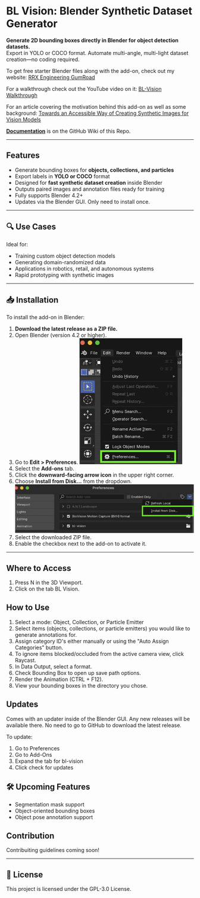 # BL Vision: Blender Synthetic Dataset Generator

**Generate 2D bounding boxes directly in Blender for object detection datasets.**  
Export in YOLO or COCO format. Automate multi-angle, multi-light dataset creation—no coding required.

To get free starter Blender files along with the add-on, check out my website: [RRX Engineering GumRoad](https://rrxengineering.gumroad.com/l/bl-vision)

For a walkthrough check out the YouTube video on it: [BL-Vision Walkthrough](https://youtu.be/RpkObzZebEw?si=HOy2GaxOPvOS5cUb)

For an article covering the motivation behind this add-on as well as some background: 
[Towards an Accessible Way of Creating Synthetic Images for Vision Models](https://medium.com/ai-advances/towards-an-accessible-way-of-creating-synthetic-images-for-vision-models-b7117cf2a155?sk=94505de6b19fa226babc5d4458da6a7f)

[**Documentation**](https://github.com/RevLmt/bl-vision/wiki) is on the GitHub Wiki of this Repo.

---

## Features

- Generate bounding boxes for **objects, collections, and particles**
- Export labels in **YOLO or COCO** format
- Designed for **fast synthetic dataset creation** inside Blender
- Outputs paired images and annotation files ready for training
- Fully supports Blender 4.2+
- Updates via the Blender GUI. Only need to install once.

---

## 🔍 Use Cases

Ideal for:

- Training custom object detection models
- Generating domain-randomized data
- Applications in robotics, retail, and autonomous systems
- Rapid prototyping with synthetic images

---

## 📥 Installation

To install the add-on in Blender:

1. **Download the latest release as a ZIP file.**
2. Open Blender (version 4.2 or higher).
3. Go to **Edit > Preferences**.
    ![Blender Preferences Location](/images/blender-preferences.png)
4. Select the **Add-ons** tab.
5. Click the **downward-facing arrow icon** in the upper right corner.
6. Choose **Install from Disk...** from the dropdown.
    ![Install from disk](/images/Install_from_disk.png)
7. Select the downloaded ZIP file.
8. Enable the checkbox next to the add-on to activate it.

---

## Where to Access

1. Press N in the 3D Viewport.
2. Click on the tab BL Vision.

## How to Use

1. Select a mode: Object, Collection, or Particle Emitter
2. Select items (objects, collections, or particle emitters) you would like to generate annotations for.
3. Assign category ID's either manually or using the "Auto Assign Categories" button.
4. To ignore items blocked/occluded from the active camera view, click Raycast.
5. In Data Output, select a format.
6. Check Bounding Box to open up save path options.
7. Render the Animation (CTRL + F12).
8. View your bounding boxes in the directory you chose.

## Updates
Comes with an updater inside of the Blender GUI. Any new releases will be available there. No need to go to GitHub to download the latest release. 

To update:
1. Go to Preferences
2. Go to Add-Ons
3. Expand the tab for bl-vision
4. Click check for updates

## 🛠️ Upcoming Features

- Segmentation mask support
- Object-oriented bounding boxes
- Object pose annotation support

## Contribution
Contribuiting guidelines coming soon!

---

## 📄 License

This project is licensed under the GPL-3.0 License.
